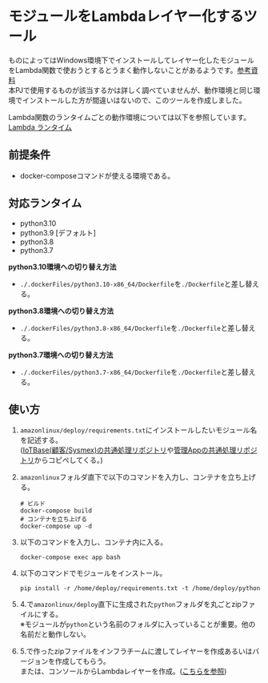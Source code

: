 # モジュールをLambdaレイヤー化するツール
ものによってはWindows環境下でインストールしてレイヤー化したモジュールをLambda関数で使おうとするとうまく動作しないことがあるようです。[参考資料](https://designare.jp/blog/noda/lambda%E3%81%AE%E5%A4%96%E9%83%A8%E3%83%A2%E3%82%B8%E3%83%A5%E3%83%BC%E3%83%AB%E3%81%AEimport%E3%81%A7%E3%82%A8%E3%83%A9%E3%83%BC%E3%81%8C%E5%87%BA%E3%81%9F%E5%A0%B4%E5%90%88%E3%81%AE%E8%A7%A3.html)  
本PJで使用するものが該当するかは詳しく調べていませんが、動作環境と同じ環境でインストールした方が間違いはないので、このツールを作成しました。

Lambda関数のランタイムごとの動作環境については以下を参照しています。  
[Lambda ランタイム](https://docs.aws.amazon.com/ja_jp/lambda/latest/dg/lambda-runtimes.html)

## 前提条件
* docker-composeコマンドが使える環境である。

## 対応ランタイム
* python3.10
* python3.9 [デフォルト]
* python3.8
* python3.7

**python3.10環境への切り替え方法**  
* `./.dockerFiles/python3.10-x86_64/Dockerfile`を`./Dockerfile`と差し替える。

**python3.8環境への切り替え方法**  
* `./.dockerFiles/python3.8-x86_64/Dockerfile`を`./Dockerfile`と差し替える。

**python3.7環境への切り替え方法**  
* `./.dockerFiles/python3.7-x86_64/Dockerfile`を`./Dockerfile`と差し替える。

## 使い方
1. `amazonlinux/deploy/requirements.txt`にインストールしたいモジュール名を記述する。  
   ([IoTBase(顧客/Sysmex)の共通処理リポジトリ](https://gitlab.sysmex-nss.jp/iotbase/lambdalayer/-/blob/develop/open_source_library/requirements.txt)や[管理Appの共通処理リポジトリ](https://gitlab.sysmex-nss.jp/iotbase/manageapp/lambdalayer/-/blob/develop/open_source_library/requirements.txt)からコピペしてくる。)

2. `amazonlinux`フォルダ直下で以下のコマンドを入力し、コンテナを立ち上げる。  
   ```
   # ビルド
   docker-compose build
   # コンテナを立ち上げる
   docker-compose up -d
   ```

3. 以下のコマンドを入力し、コンテナ内に入る。  
   ```
   docker-compose exec app bash
   ```

4. 以下のコマンドでモジュールをインストール。  
   ```
   pip install -r /home/deploy/requirements.txt -t /home/deploy/python
   ```

5. 4.で`amazonlinux/deploy`直下に生成された`python`フォルダを丸ごとzipファイルにする。  
   ※モジュールが`python`という名前のフォルダに入っていることが重要。他の名前だと動作しない。

6. 5.で作ったzipファイルをインフラチームに渡してレイヤーを作成あるいはバージョンを作成してもらう。  
   または、コンソールからLambdaレイヤーを作成。([こちらを参照](https://gitlab.sysmex-nss.jp/iotbase/lambdalayer/-/tree/develop#aws%E3%82%B3%E3%83%B3%E3%82%BD%E3%83%BC%E3%83%AB%E4%B8%8A%E3%81%8B%E3%82%89lambda%E3%83%AC%E3%82%A4%E3%83%A4%E3%81%AE%E3%83%90%E3%83%BC%E3%82%B8%E3%83%A7%E3%83%B3%E3%82%92%E4%BD%9C%E6%88%90%E3%81%97%E4%B8%80%E3%81%A4%E5%89%8D%E3%81%AE%E3%83%90%E3%83%BC%E3%82%B8%E3%83%A7%E3%83%B3%E3%82%92%E7%B4%90%E3%81%A5%E3%81%91%E3%81%A6%E3%81%84%E3%82%8Blambda%E9%96%A2%E6%95%B0%E3%81%99%E3%81%B9%E3%81%A6%E3%81%AE%E3%83%AC%E3%82%A4%E3%83%A4%E3%82%92%E3%83%90%E3%83%BC%E3%82%B8%E3%83%A7%E3%83%B3%E3%82%A2%E3%83%83%E3%83%97%E3%81%99%E3%82%8B))
